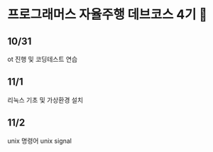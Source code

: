 # 프로그래머스 자율주행 데브코스 4기 👋

<!--
**jhw506/jhw506** is a ✨ _special_ ✨ repository because its `README.md` (this file) appears on your GitHub profile.

Here are some ideas to get you started:

- 🔭 I’m currently working on ...
- 🌱 I’m currently learning ...
- 👯 I’m looking to collaborate on ...
- 🤔 I’m looking for help with ...
- 💬 Ask me about ...
- 📫 How to reach me: ...
- 😄 Pronouns: ...
- ⚡ Fun fact: ...
-->
## 10/31
ot 진행 및 코딩테스트 연습

## 11/1
리눅스 기초 및 가상환경 설치

## 11/2
unix 명령어
unix signal
